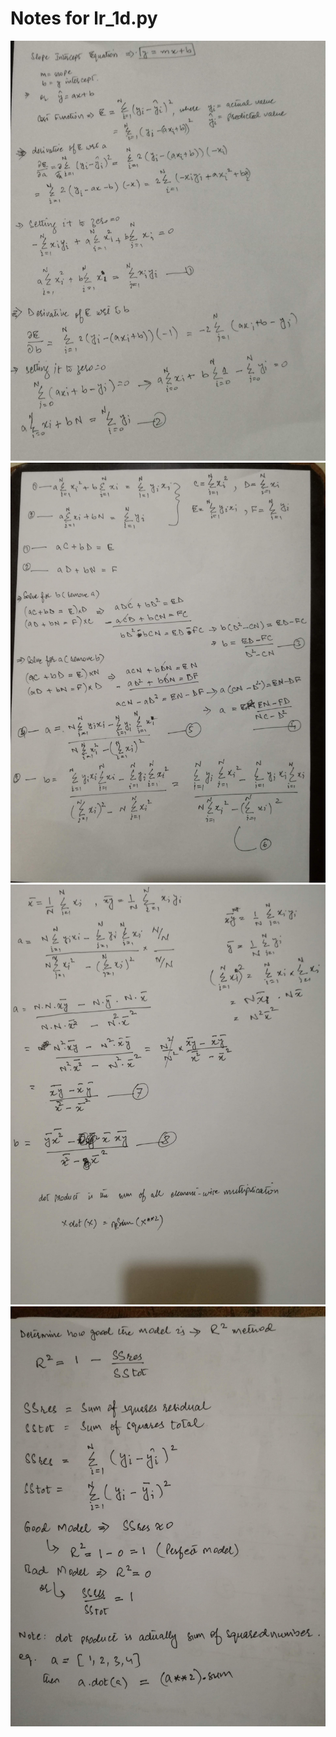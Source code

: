 
# Notes for lr_1d.py

![Note 1](Notes/1.jpg)
![Note 2](Notes/2.jpg)
![Note 3](Notes/3.jpg)
![Note 4](Notes/4.jpg)